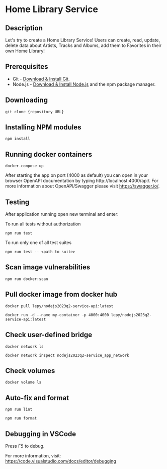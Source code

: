 # Home Library Service

## Description
Let's try to create a Home Library Service! Users can create, read, update, delete data about Artists, Tracks and Albums, add them to Favorites in their own Home Library!

## Prerequisites

- Git - [Download & Install Git](https://git-scm.com/downloads).
- Node.js - [Download & Install Node.js](https://nodejs.org/en/download/) and the npm package manager.

## Downloading

```
git clone {repository URL}
```

## Installing NPM modules

```
npm install
```

## Running docker containers

```
docker-compose up
```
After starting the app on port (4000 as default) you can open
in your browser OpenAPI documentation by typing http://localhost:4000/api/.
For more information about OpenAPI/Swagger please visit https://swagger.io/.
## Testing

After application running open new terminal and enter:

To run all tests without authorization

```
npm run test
```

To run only one of all test suites

```
npm run test -- <path to suite>
```

## Scan image vulnerabilities

```
npm run docker:scan
```
## Pull docker image from docker hub

```
docker pull lepy/nodejs2023q2-service-api:latest
```
```
docker run -d --name my-container -p 4000:4000 lepy/nodejs2023q2-service-api:latest
```
## Check user-defined bridge

```
docker network ls
```

```
docker network inspect nodejs2023q2-service_app_network
```

## Check volumes

```
docker volume ls
```

## Auto-fix and format

```
npm run lint
```

```
npm run format
```

## Debugging in VSCode

Press <kbd>F5</kbd> to debug.

For more information, visit: https://code.visualstudio.com/docs/editor/debugging
